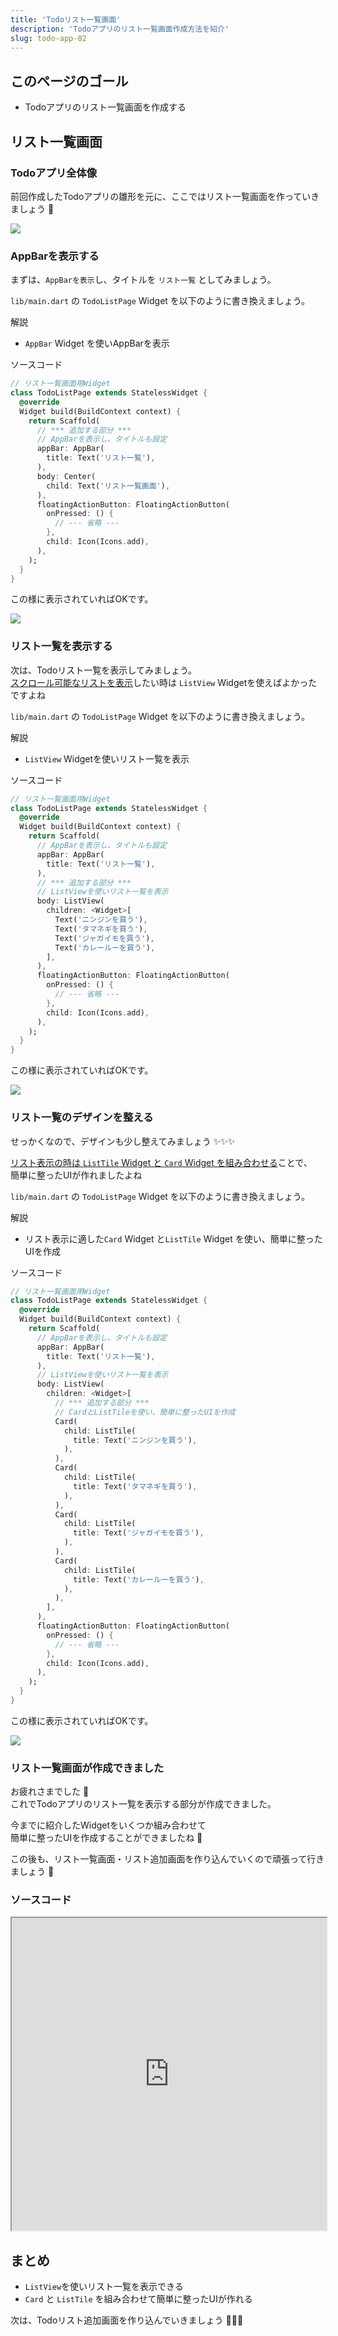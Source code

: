 ```yaml
---
title: 'Todoリスト一覧画面'
description: 'Todoアプリのリスト一覧画面作成方法を紹介'
slug: todo-app-02
---
```


## このページのゴール

- Todoアプリのリスト一覧画面を作成する


## リスト一覧画面

### Todoアプリ全体像

前回作成したTodoアプリの雛形を元に、ここではリスト一覧画面を作っていきましょう 💪

![](/images/todo-app/about-todo-app.svg)


### AppBarを表示する

まずは、`AppBarを表示`し、タイトルを `リスト一覧` としてみましょう。

`lib/main.dart` の `TodoListPage` Widget を以下のように書き換えましょう。

解説

- `AppBar` Widget を使いAppBarを表示

ソースコード

```dart
// リスト一覧画面用Widget
class TodoListPage extends StatelessWidget {
  @override
  Widget build(BuildContext context) {
    return Scaffold(
      // *** 追加する部分 ***
      // AppBarを表示し、タイトルも設定
      appBar: AppBar(
        title: Text('リスト一覧'),
      ),
      body: Center(
        child: Text('リスト一覧画面'),
      ),
      floatingActionButton: FloatingActionButton(
        onPressed: () {
          // --- 省略 ---
        },
        child: Icon(Icons.add),
      ),
    );
  }
}
```

この様に表示されていればOKです。

![](/images/todo-app/todo-app-list-page-app-bar.png)


### リスト一覧を表示する

次は、Todoリスト一覧を表示してみましょう。  
[スクロール可能なリストを表示](/widgets/list-view-widget)したい時は `ListView` Widgetを使えばよかったですよね

`lib/main.dart` の `TodoListPage` Widget を以下のように書き換えましょう。

解説

- `ListView` Widgetを使いリスト一覧を表示

ソースコード

```dart
// リスト一覧画面用Widget
class TodoListPage extends StatelessWidget {
  @override
  Widget build(BuildContext context) {
    return Scaffold(
      // AppBarを表示し、タイトルも設定
      appBar: AppBar(
        title: Text('リスト一覧'),
      ),
      // *** 追加する部分 ***
      // ListViewを使いリスト一覧を表示
      body: ListView(
        children: <Widget>[
          Text('ニンジンを買う'),
          Text('タマネギを買う'),
          Text('ジャガイモを買う'),
          Text('カレールーを買う'),
        ],
      ),
      floatingActionButton: FloatingActionButton(
        onPressed: () {
          // --- 省略 ---
        },
        child: Icon(Icons.add),
      ),
    );
  }
}
```

この様に表示されていればOKです。

![](/images/todo-app/todo-app-list-page-list-view.png)


### リスト一覧のデザインを整える

せっかくなので、デザインも少し整えてみましょう ✨✨✨

[リスト表示の時は `ListTile` Widget と `Card` Widget を組み合わせる](/widgets/list-view-widget)ことで、  
簡単に整ったUIが作れましたよね

`lib/main.dart` の `TodoListPage` Widget を以下のように書き換えましょう。

解説

- リスト表示に適した`Card` Widget と`ListTile` Widget を使い、簡単に整ったUIを作成

ソースコード

```dart
// リスト一覧画面用Widget
class TodoListPage extends StatelessWidget {
  @override
  Widget build(BuildContext context) {
    return Scaffold(
      // AppBarを表示し、タイトルも設定
      appBar: AppBar(
        title: Text('リスト一覧'),
      ),
      // ListViewを使いリスト一覧を表示
      body: ListView(
        children: <Widget>[
          // *** 追加する部分 ***
          // CardとListTileを使い、簡単に整ったUIを作成
          Card(
            child: ListTile(
              title: Text('ニンジンを買う'),
            ),
          ),
          Card(
            child: ListTile(
              title: Text('タマネギを買う'),
            ),
          ),
          Card(
            child: ListTile(
              title: Text('ジャガイモを買う'),
            ),
          ),
          Card(
            child: ListTile(
              title: Text('カレールーを買う'),
            ),
          ),
        ],
      ),
      floatingActionButton: FloatingActionButton(
        onPressed: () {
          // --- 省略 ---
        },
        child: Icon(Icons.add),
      ),
    );
  }
}
```

この様に表示されていればOKです。

![](/images/todo-app/todo-app-list-page-list-tile.png)


### リスト一覧画面が作成できました

お疲れさまでした 👏  
これでTodoアプリのリスト一覧を表示する部分が作成できました。

今までに紹介したWidgetをいくつか組み合わせて  
簡単に整ったUIを作成することができましたね 🤩

この後も、リスト一覧画面・リスト追加画面を作り込んでいくので頑張って行きましょう 💪


### ソースコード

<iframe
    width="100%"
    height="500px"
    src="https://dartpad.dev/embed-flutter.html?null_safety=true&split=60&theme=dark&run=true&id=de96e62138561a8b572c1a82070d5f59">
</iframe>


## まとめ

- `ListView`を使いリスト一覧を表示できる
- `Card` と `ListTile` を組み合わせて簡単に整ったUIが作れる

次は、Todoリスト追加画面を作り込んでいきましょう 💪💪💪
